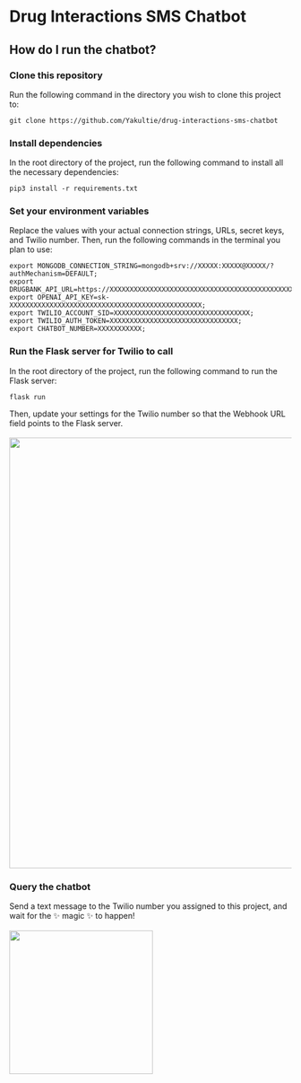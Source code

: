 # Drug Interactions SMS Chatbot

## How do I run the chatbot?
### Clone this repository
Run the following command in the directory you wish to clone this project to:
```
git clone https://github.com/Yakultie/drug-interactions-sms-chatbot
```

### Install dependencies
In the root directory of the project, run the following command to install all the necessary dependencies:
```
pip3 install -r requirements.txt
```

### Set your environment variables
Replace the values with your actual connection strings, URLs, secret keys, and Twilio number. Then, run the following commands in the terminal you plan to use:
```
export MONGODB_CONNECTION_STRING=mongodb+srv://XXXXX:XXXXX@XXXXX/?authMechanism=DEFAULT;
export DRUGBANK_API_URL=https://XXXXXXXXXXXXXXXXXXXXXXXXXXXXXXXXXXXXXXXXXXXXXXXX;
export OPENAI_API_KEY=sk-XXXXXXXXXXXXXXXXXXXXXXXXXXXXXXXXXXXXXXXXXXXXXXXX;
export TWILIO_ACCOUNT_SID=XXXXXXXXXXXXXXXXXXXXXXXXXXXXXXXXXX;
export TWILIO_AUTH_TOKEN=XXXXXXXXXXXXXXXXXXXXXXXXXXXXXXXX;
export CHATBOT_NUMBER=XXXXXXXXXXX;
```

### Run the Flask server for Twilio to call
In the root directory of the project, run the following command to run the Flask server:
```
flask run
```
Then, update your settings for the Twilio number so that the Webhook URL field points to the Flask server.
<br/><br/>
<img src="https://i.imgur.com/KluTuru.png" width="768"/>

### Query the chatbot
Send a text message to the Twilio number you assigned to this project, and wait for the ✨ magic ✨ to happen!
<br/><br/>
<img src="https://i.imgur.com/C5FNQUM.jpg" width="256"/>
